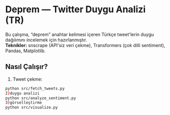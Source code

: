 # Deprem — Twitter Duygu Analizi (TR)

Bu çalışma, “deprem” anahtar kelimesi içeren Türkçe tweet'lerin duygu dağılımını incelemek için hazırlanmıştır.  
**Teknikler:** snscrape (API'siz veri çekme), Transformers (çok dilli sentiment), Pandas, Matplotlib.

## Nasıl Çalışır?
1) Tweet çekme:
```bash
python src/fetch_tweets.py
2)duygu analizi
python src/analyze_sentiment.py
3)görselleştirme
python src/visualize.py


